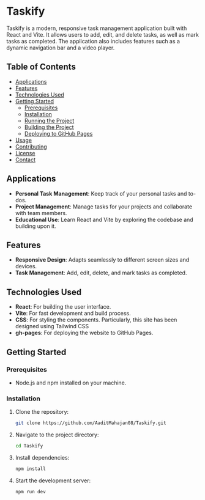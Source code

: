 # Taskify

Taskify is a modern, responsive task management application built with React and Vite. It allows users to add, edit, and delete tasks, as well as mark tasks as completed. The application also includes features such as a dynamic navigation bar and a video player.

## Table of Contents
- [Applications](#applications)
- [Features](#features)
- [Technologies Used](#technologies-used)
- [Getting Started](#getting-started)
  - [Prerequisites](#prerequisites)
  - [Installation](#installation)
  - [Running the Project](#running-the-project)
  - [Building the Project](#building-the-project)
  - [Deploying to GitHub Pages](#deploying-to-github-pages)
- [Usage](#usage)
- [Contributing](#contributing)
- [License](#license)
- [Contact](#contact)

## Applications
- **Personal Task Management**: Keep track of your personal tasks and to-dos.
- **Project Management**: Manage tasks for your projects and collaborate with team members.
- **Educational Use**: Learn React and Vite by exploring the codebase and building upon it.

## Features
- **Responsive Design**: Adapts seamlessly to different screen sizes and devices.
- **Task Management**: Add, edit, delete, and mark tasks as completed.

## Technologies Used
- **React**: For building the user interface.
- **Vite**: For fast development and build process.
- **CSS**: For styling the components. Particularly, this site has been designed using Tailwind CSS
- **gh-pages**: For deploying the website to GitHub Pages.

## Getting Started

### Prerequisites
- Node.js and npm installed on your machine.

### Installation
1. Clone the repository:
   ```sh
   git clone https://github.com/AaditMahajan08/Taskify.git
2. Navigate to the project directory:
   ```sh
   cd Taskify
3. Install dependencies:
   ```sh
   npm install
4. Start the development server:
    ```sh
   npm run dev

